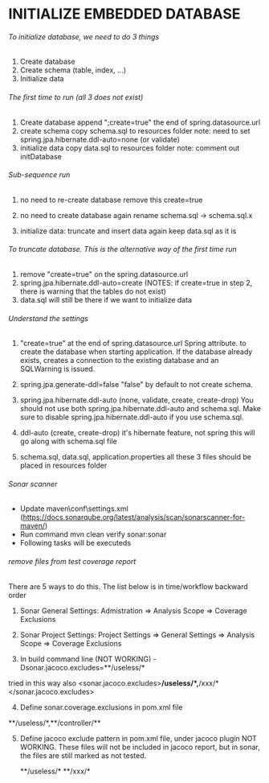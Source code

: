 # INITIALIZE EMBEDDED DATABASE

######  To initialize database, we need to do 3 things

 1. Create database
 2. Create schema (table, index, ...)
 3. Initialize data


######  The first time to run (all 3 does not exist)
 1. Create database
 append ";create=true" the end of spring.datasource.url
 2. create schema
 copy schema.sql to resources folder
 note: need to set spring.jpa.hibernate.ddl-auto=none (or validate)
 3. initialize data
 copy data.sql to resources folder
 note: comment out initDatabase

###### Sub-sequence run
1. no need to re-create database
remove this create=true

2. no need to create database again
rename schema.sql -> schema.sql.x

3. initialize data: truncate and insert data again
keep data.sql as it is

###### To truncate database. This is the alternative way of the first time run
1. remove "create=true" on the spring.datasource.url
2. spring.jpa.hibernate.ddl-auto=create  (NOTES: if create=true in step 2, there is warning that the tables do not exist)
3. data.sql will still be there if we want to initialize data


###### Understand the settings
1. "create=true" at the end of spring.datasource.url
Spring attribute. to create the database when starting application.
If the database already exists, creates a connection to the existing database and an SQLWarning is issued.

2. spring.jpa.generate-ddl=false
"false" by default to not create schema.

3. spring.jpa.hibernate.ddl-auto (none, validate, create, create-drop)
You should not use both spring.jpa.hibernate.ddl-auto and schema.sql.
Make sure to disable spring.jpa.hibernate.ddl-auto if you use schema.sql.

4. ddl-auto (create, create-drop)
it's hibernate feature, not spring
this will go along with schema.sql file

5. schema.sql, data.sql, application.properties
all these 3 files should be placed in resources folder


###### Sonar scanner
- Update maven\conf\settings.xml (https://docs.sonarqube.org/latest/analysis/scan/sonarscanner-for-maven/)
- Run command 
    mvn clean verify sonar:sonar
 - Following tasks will be executeds
    
    
###### remove files from test coverage report
There are 5 ways to do this. The list below is in time/workflow backward order  
1. Sonar General Settings: Admistration => Analysis Scope => Coverage Exclusions

2. Sonar Project Settings: Project Settings => General Settings => Analysis Scope => Coverage Exclusions

3. In build command line (NOT WORKING)
-Dsonar.jacoco.excludes=**/useless/*

tried in this way also
<properties>
    <sonar.jacoco.excludes>**/useless/*,**/xxx/*</sonar.jacoco.excludes>
</properties>


4. Define sonar.coverage.exclusions in pom.xml file
<properties>
    <sonar.coverage.exclusions>**/useless/*,**/controller/**</sonar.coverage.exclusions>
</properties>

5. Define jacoco exclude pattern in pom.xml file, under jacoco plugin
NOT WORKING. 
These files will not be included in jacoco report, but in sonar, the files are still marked as not tested. 

    <configuration> 
        <excludes> 
            <exclude>**/useless/*</exclude> 
            <exclude>**/xxx/*</exclude> 
        </excludes> 
    </configuration>